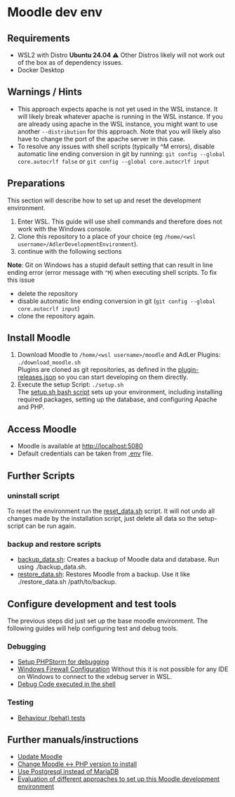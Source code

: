 # Moodle dev env

## Requirements
- WSL2 with Distro **Ubuntu 24.04**
  ⚠️ Other Distros likely will not work out of the box as of dependency issues.
- Docker Desktop

## Warnings / Hints
- This approach expects apache is not yet used in the WSL instance.
  It will likely break whatever apache is running in the WSL instance.
  If you are already using apache in the WSL instance, you might want to use another `--distribution` for this approach.
  Note that you will likely also have to change the port of the apache server in this case.
- To resolve any issues with shell scripts (typically ^M errors), disable automatic line ending conversion in git by running:
`git config --global core.autocrlf false` or `git config --global core.autocrlf input`

## Preparations
This section will describe how to set up and reset the development environment.

1. Enter WSL. This guide will use shell commands and therefore does not work with the Windows console.
2. Clone this repository to a place of your choice (eg `/home/<wsl username>/AdlerDevelopmentEnvironment`).
3. continue with the following sections

**Note**: Git on Windows has a stupid default setting that can result in line ending error (error message with `^M`) 
when executing shell scripts. To fix this issue
- delete the repository
- disable automatic line ending conversion in git (`git config --global core.autocrlf input`)
- clone the repository again.

## Install Moodle
1) Download Moodle to `/home/<wsl username>/moodle` and AdLer Plugins: `./download_moodle.sh` \
   Plugins are cloned as git repositories, as defined in the [plugin-releases.json](https://github.com/ProjektAdLer/moodle-docker/blob/main/plugin-releases.json) so you can start developing on them directly.
2) Execute the setup Script: `./setup.sh` \
   The [setup.sh bash script](setup.sh) sets up your environment, including installing required packages, setting up the database, and configuring Apache and PHP.

## Access Moodle
- Moodle is available at [http://localhost:5080](http://localhost:5080)
- Default credentials can be taken from [.env](.env) file.

## Further Scripts

### uninstall script

To reset the environment run the [reset_data.sh](reset_data.sh) script.
It will not undo all changes made by the installation script, just delete all data so the setup-script can be run again.

### backup and restore scripts
- [backup_data.sh](backup_data.sh): Creates a backup of Moodle data and database. Run using ./backup_data.sh.
- [restore_data.sh](restore_data.sh): Restores Moodle from a backup. Use it like ./restore_data.sh /path/to/backup.

## Configure development and test tools
The previous steps did just set up the base moodle environment. The following guides will help configuring test and
debug tools.

### Debugging
- [Setup PHPStorm for debugging](doc/debug/configure_phpstorm.md)
- [Windows Firewall Configuration](doc/debug/windows_firewall_setup.md)
  Without this it is not possible for any IDE on Windows to connect to the xdebug server in WSL.
- [Debug Code executed in the shell](doc/debug/command_line_debug.md)

### Testing
- [Behaviour (behat) tests](doc/behat_tests.md)


## Further manuals/instructions
- [Update Moodle](doc/update_moodle.md)
- [Change Moodle <-> PHP version to install](doc/change_moodle_php_version.md)
- [Use Postgresql instead of MariaDB](doc/postgresql.md)
- [Evaluation of different approaches to set up this Moodle development environment](doc/alternative_approaches.md)
